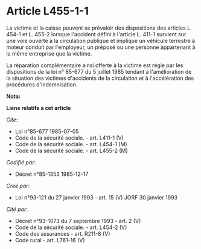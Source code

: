 # Article L455-1-1

La victime et la caisse peuvent se prévaloir des dispositions des articles L. 454-1 et L. 455-2 lorsque l'accident défini à
l'article L. 411-1 survient sur une voie ouverte à la circulation publique et implique un véhicule terrestre à moteur conduit
par l'employeur, un préposé ou une personne appartenant à la même entreprise que la victime.

La réparation complémentaire ainsi offerte à la victime est régie par les dispositions de la loi n° 85-677 du 5 juillet 1985
tendant à l'amélioration de la situation des victimes d'accidents de la circulation et à l'accélération des procédures
d'indemnisation.

**Nota:**



**Liens relatifs à cet article**

_Cite_:

  - Loi n°85-677 1985-07-05
  - Code de la sécurité sociale. - art. L411-1 (V)
  - Code de la sécurité sociale. - art. L454-1 (M)
  - Code de la sécurité sociale. - art. L455-2 (M)

_Codifié par_:

  - Décret n°85-1353 1985-12-17

_Créé par_:

  - Loi n°93-121 du 27 janvier 1993 - art. 15 (V) JORF 30 janvier 1993

_Cité par_:

  - Décret n°93-1073 du 7 septembre 1993 - art. 2 (V)
  - Code de la sécurité sociale. - art. L454-2 (V)
  - Code des assurances - art. R211-8 (V)
  - Code rural - art. L761-16 (V)
